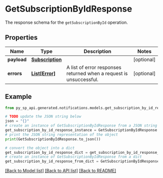 # GetSubscriptionByIdResponse

The response schema for the `getSubscriptionById` operation.

## Properties

Name | Type | Description | Notes
------------ | ------------- | ------------- | -------------
**payload** | [**Subscription**](Subscription.md) |  | [optional] 
**errors** | [**List[Error]**](Error.md) | A list of error responses returned when a request is unsuccessful. | [optional] 

## Example

```python
from py_sp_api.generated.notifications.models.get_subscription_by_id_response import GetSubscriptionByIdResponse

# TODO update the JSON string below
json = "{}"
# create an instance of GetSubscriptionByIdResponse from a JSON string
get_subscription_by_id_response_instance = GetSubscriptionByIdResponse.from_json(json)
# print the JSON string representation of the object
print(GetSubscriptionByIdResponse.to_json())

# convert the object into a dict
get_subscription_by_id_response_dict = get_subscription_by_id_response_instance.to_dict()
# create an instance of GetSubscriptionByIdResponse from a dict
get_subscription_by_id_response_from_dict = GetSubscriptionByIdResponse.from_dict(get_subscription_by_id_response_dict)
```
[[Back to Model list]](../README.md#documentation-for-models) [[Back to API list]](../README.md#documentation-for-api-endpoints) [[Back to README]](../README.md)


